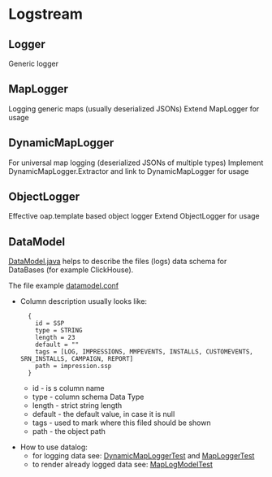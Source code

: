 # Logstream

## Logger
Generic logger

## MapLogger
Logging generic maps (usually deserialized JSONs)
Extend MapLogger for usage

## DynamicMapLogger
For universal map logging (deserialized JSONs of multiple types)
Implement DynamicMapLogger.Extractor and link to DynamicMapLogger for usage

## ObjectLogger
Effective oap.template based object logger
Extend ObjectLogger for usage

## DataModel
 
[DataModel.java](oap-logstream-data/src/main/java/oap/logstream/data/DataModel.java) helps to describe the files (logs) 
data schema for DataBases (for example ClickHouse).

The file example [datamodel.conf](oap-logstream-data/src/test/resources/oap/logstream/data/map/MapLogModelTest/datamodel.conf)

* Column description usually looks like:

        {
          id = SSP
          type = STRING
          length = 23
          default = ""
          tags = [LOG, IMPRESSIONS, MMPEVENTS, INSTALLS, CUSTOMEVENTS, SRN_INSTALLS, CAMPAIGN, REPORT]
          path = impression.ssp
        }

    * id - is s column name
    * type - column schema Data Type
    * length - strict string length 
    * default - the default value, in case it is null
    * tags - used to mark where this filed should be shown
    * path - the object path
<p>
    
* How to use datalog:
  * for logging data see: [DynamicMapLoggerTest](oap-logstream-data/src/test/java/oap/logstream/data/dynamic/DynamicMapLoggerTest.java) and 
  [MapLoggerTest](oap-logstream-data/src/test/java/oap/logstream/data/map/MapLoggerTest.java)
  * to render already logged data see: [MapLogModelTest](oap-logstream-data/src/test/java/oap/logstream/data/map/MapLogModelTest.java) 